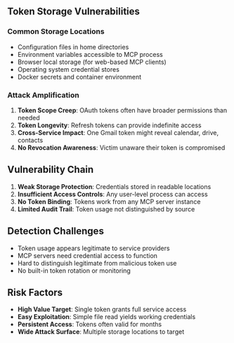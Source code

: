 ## Token Storage Vulnerabilities

### Common Storage Locations
- Configuration files in home directories
- Environment variables accessible to MCP process
- Browser local storage (for web-based MCP clients)
- Operating system credential stores
- Docker secrets and container environment

### Attack Amplification
1. **Token Scope Creep**: OAuth tokens often have broader permissions than needed
2. **Token Longevity**: Refresh tokens can provide indefinite access
3. **Cross-Service Impact**: One Gmail token might reveal calendar, drive, contacts
4. **No Revocation Awareness**: Victim unaware their token is compromised

## Vulnerability Chain

1. **Weak Storage Protection**: Credentials stored in readable locations
2. **Insufficient Access Controls**: Any user-level process can access
3. **No Token Binding**: Tokens work from any MCP server instance
4. **Limited Audit Trail**: Token usage not distinguished by source

## Detection Challenges

- Token usage appears legitimate to service providers
- MCP servers need credential access to function
- Hard to distinguish legitimate from malicious token use
- No built-in token rotation or monitoring

## Risk Factors

- **High Value Target**: Single token grants full service access
- **Easy Exploitation**: Simple file read yields working credentials  
- **Persistent Access**: Tokens often valid for months
- **Wide Attack Surface**: Multiple storage locations to target